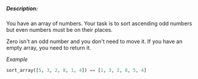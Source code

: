 ##### Description:

You have an array of numbers.
Your task is to sort ascending odd numbers but even numbers must be on their places.

Zero isn't an odd number and you don't need to move it. If you have an empty array, you need to return it.

*Example*

```python
sort_array([5, 3, 2, 8, 1, 4]) == [1, 3, 2, 8, 5, 4]
```